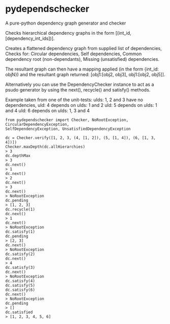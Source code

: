 pydependschecker
================

A pure-python dependency graph generator and checker

Checks hierarchical dependency graphs in the form [(int_id, [dependency_int_ids])].

Creates a flattened dependency graph from supplied list of dependencies,
Checks for:
  Circular dependencies,
  Self dependencies,
  Common dependency root (non-dependants),
  Missing (unsatisfied) dependencies.

The resultant graph can then have a mapping
applied (in the form {int_id: objN}) and the resultant graph returned: [obj1:[obj2, obj3], obj1:[obj2, obj5]].

Alternatively you can use the DependencyChecker instance to act as a psudo generator
by using the next(), recycle() and satisfy() methods.



Example taken from one of the unit-tests:
uIds: 1, 2 and 3 have no dependencies,
uId: 4 depends on uIds: 1 and 2
uId: 5 depends on uIds: 1 and 4
uId: 6 depends on uIds: 1, 3 and 4

    from pydependschecker import Checker, NoRootException, CircularDependencyException,
    SelfDependencyException, UnsatisfiedDependencyException
 
    dc = Checker.verify([1, 2, 3, (4, [1, 2]), (5, [1, 4]), (6, [1, 3, 4])])
    Checker.maxDepth(dc.allHierarchies)
    > 3
    dc.depthMax
    > 3
    dc.next()
    > 1
    dc.next()
    > 2
    dc.next()
    > 3
    dc.next()
    > NoRootException
    dc.pending
    > [1, 2, 3]
    dc.recycle(1)
    dc.next()
    > 1
    dc.next()
    > NoRootException
    dc.satisfy(1)
    dc.pending
    > [2, 3]
    dc.next()
    > NoRootException
    dc.satisfy(2)
    dc.next()
    > 4
    dc.satisfy(3)
    dc.next()
    > NoRootException
    dc.satisfy(4)
    dc.satisfy(5)
    dc.satisfy(6)
    dc.next()
    > NoRootException
    dc.pending
    > []
    dc.satisfied
    > [1, 2, 3, 4, 5, 6]
